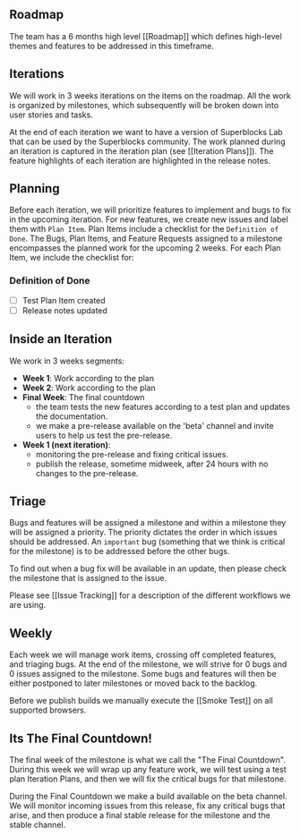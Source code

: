 ## Roadmap
The team has a 6 months high level [[Roadmap]] which defines high-level themes and features to be addressed in this timeframe.

## Iterations
We will work in 3 weeks iterations on the items on the roadmap. All the work is organized by milestones, which subsequently will be broken down into user stories and tasks. 

At the end of each iteration we want to have a version of Superblocks Lab that can be used by the Superblocks community. The work planned during an iteration is captured in the iteration plan (see [[Iteration Plans]]). The feature highlights of each iteration are highlighted in the release notes.

## Planning

Before each iteration, we will prioritize features to implement and bugs to fix in the upcoming iteration. For new features, we create new issues and label them with `Plan Item`. Plan Items include a checklist for the `Definition of Done`. The Bugs, Plan Items, and Feature Requests assigned to a milestone encompasses the planned work for the upcoming 2 weeks. For each Plan Item, we include the checklist for:
 
### Definition of Done
- [ ] Test Plan Item created
- [ ] Release notes updated

## Inside an Iteration
We work in 3 weeks segments:
- **Week 1**: Work according to the plan 
- **Week 2**: Work according to the plan
- **Final Week**: The final countdown
  - the team tests the new features according to a test plan and updates the documentation. 
  - we make a pre-release available on the 'beta' channel and invite users to help us test the pre-release.
- **Week 1 (next iteration)**: 
  - monitoring the pre-release and fixing critical issues.
  - publish the release, sometime midweek, after 24 hours with no changes to the pre-release.

## Triage
Bugs and features will be assigned a milestone and within a milestone they will be assigned a priority. The priority dictates the order in which issues should be addressed. An `important` bug (something that we think is critical for the milestone) is to be addressed before the other bugs. 

To find out when a bug fix will be available in an update, then please check the milestone that is assigned to the issue. 

Please see [[Issue Tracking]] for a description of the different workflows we are using.

## Weekly
Each week we will manage work items, crossing off completed features, and triaging bugs. At the end of the milestone, we will strive for 0 bugs and 0 issues assigned to the milestone. Some bugs and features will then be either postponed to later milestones or moved back to the backlog.

Before we publish builds we manually execute the [[Smoke Test]] on all supported browsers.

## Its The Final Countdown!
The final week of the milestone is what we call the "The Final Countdown". During this week we will wrap up any feature work, we will test using a test plan Iteration Plans, and then we will fix the critical bugs for that milestone.

During the Final Countdown we make a build available on the beta channel. We will monitor incoming issues from this release, fix any critical bugs that arise, and then produce a final stable release for the milestone and the stable channel.
